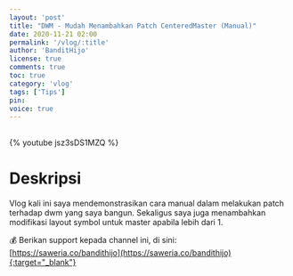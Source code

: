 ```yaml
---
layout: 'post'
title: "DWM - Mudah Menambahkan Patch CenteredMaster (Manual)"
date: 2020-11-21 02:00
permalink: '/vlog/:title'
author: 'BanditHijo'
license: true
comments: true
toc: true
category: 'vlog'
tags: ['Tips']
pin:
voice: true
---
```


<div style="margin-top:30px;"></div>

{% youtube jsz3sDS1MZQ %}

# Deskripsi

Vlog kali ini saya mendemonstrasikan cara manual dalam melakukan patch terhadap dwm yang saya bangun.
Sekaligus saya juga menambahkan modifikasi layout symbol untuk master apabila lebih dari 1.

💰 Berikan support kepada channel ini, di sini:<br>
[https://saweria.co/bandithijo](https://saweria.co/bandithijo){:target="_blank"}
